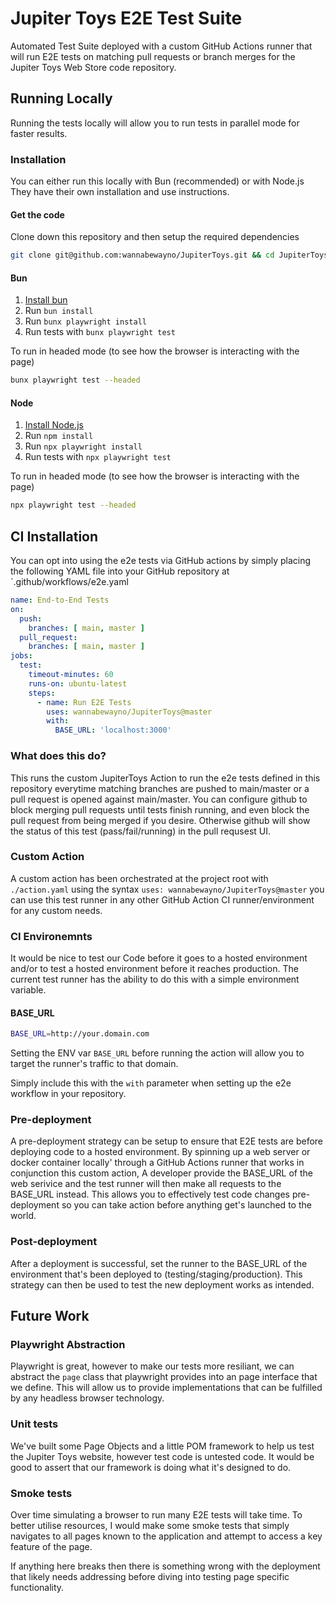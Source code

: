 # Jupiter Toys E2E Test Suite
Automated Test Suite deployed with a custom GitHub Actions runner that will run E2E tests on matching pull requests or branch merges for the Jupiter Toys Web Store code repository.

## Running Locally
Running the tests locally will allow you to run tests in parallel mode for faster results.

### Installation
You can either run this locally with Bun (recommended) or with Node.js
They have their own installation and use instructions.

#### Get the code
Clone down this repository and then setup the required dependencies

```bash
git clone git@github.com:wannabewayno/JupiterToys.git && cd JupiterToys
```

#### Bun
1. [Install bun](https://bun.sh/docs/installation)
2. Run `bun install`
3. Run `bunx playwright install`
4. Run tests with `bunx playwright test`

To run in headed mode (to see how the browser is interacting with the page)
```bash
bunx playwright test --headed
```

#### Node
1. [Install Node.js](https://nodejs.org/en/learn/getting-started/how-to-install-nodejs)
2. Run `npm install`
3. Run `npx playwright install`
4. Run tests with `npx playwright test`

To run in headed mode (to see how the browser is interacting with the page)
```bash
npx playwright test --headed
```

## CI Installation
You can opt into using the e2e tests via GitHub actions by simply placing the following YAML file into your GitHub repository at `.github/workflows/e2e.yaml

```yaml
name: End-to-End Tests
on:
  push:
    branches: [ main, master ]
  pull_request:
    branches: [ main, master ]
jobs:
  test:
    timeout-minutes: 60
    runs-on: ubuntu-latest
    steps:
      - name: Run E2E Tests
        uses: wannabewayno/JupiterToys@master
        with:
          BASE_URL: 'localhost:3000'
```

### What does this do?
This runs the custom JupiterToys Action to run the e2e tests defined in this repository everytime matching branches are pushed to main/master or a pull request is opened against main/master.
You can configure github to block merging pull requests until tests finish running, and even block the pull request from being merged if you desire. Otherwise github will show the status of this test (pass/fail/running) in the pull requsest UI.

### Custom Action
A custom action has been orchestrated at the project root with `./action.yaml` using the syntax  `uses: wannabewayno/JupiterToys@master` you can use this test runner in any other GitHub Action CI runner/environment for any custom needs.

### CI Environemnts
It would be nice to test our Code before it goes to a hosted environment and/or to test a hosted environment before it reaches production. The current test runner has the ability to do this with a simple environment variable.

#### BASE_URL
```bash
BASE_URL=http://your.domain.com
```
Setting the ENV var `BASE_URL` before running the action will allow you to target the runner's traffic to that domain.

Simply include this with the `with` parameter when setting up the e2e workflow in your repository.

### Pre-deployment
A pre-deployment strategy can be setup to ensure that E2E tests are before deploying code to a hosted environment. By spinning up a web server or docker container 
locally' through a GitHub Actions runner that works in conjunction this custom action, A developer provide the BASE_URL of the web serivice and the test runner will then make all requests to the BASE_URL instead. This allows you to effectively test code changes pre-deployment so you can take action before anything get's launched to the world.

### Post-deployment
After a deployment is successful, set the runner to the BASE_URL of the environment that's been deployed to (testing/staging/production). This strategy can then be used to test the new deployment works as intended.

## Future Work
### Playwright Abstraction
Playwright is great, however to make our tests more resiliant, we can abstract the `page` class that playwright provides into an page interface that we define. This will allow us to provide implementations that can be fulfilled by any headless browser technology.

### Unit tests
We've built some Page Objects and a little POM framework to help us test the Jupiter Toys website, however test code is untested code. It would be good to assert that our framework is doing what it's designed to do.

### Smoke tests
Over time simulating a browser to run many E2E tests will take time.
To better utilise resources, I would make some smoke tests that simply navigates to all pages known to the application and attempt to access a key feature of the page.

If anything here breaks then there is something wrong with the deployment that likely needs addressing before diving into testing page specific functionality.